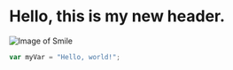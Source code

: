 # Hello, this is my new header. 
![Image of Smile](https://upload.wikimedia.org/wikipedia/commons/thumb/8/85/Smiley.svg/1200px-Smiley.svg.png)
``` javascript
var myVar = "Hello, world!";
```
